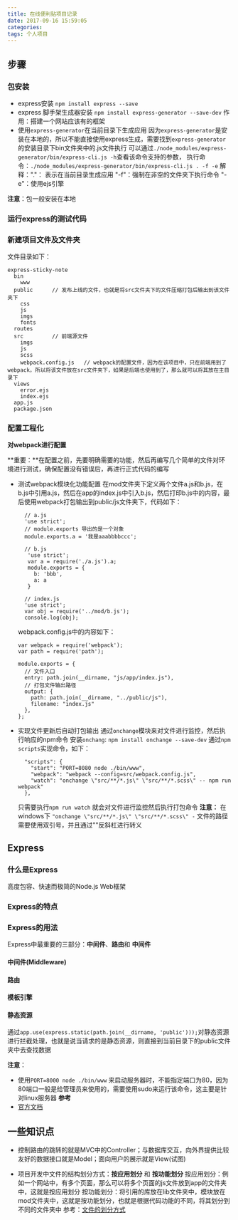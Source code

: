 ```yaml
---
title: 在线便利贴项目记录
date: 2017-09-16 15:59:05
categories:
tags: 个人项目
---
```

## 步骤
### 包安装
- express安装
  `npm install express --save`
- express 脚手架生成器安装
  `npm install express-generator --save-dev`
  作用：搭建一个网站应该有的框架
- 使用`express-generator`在当前目录下生成应用
  因为`express-generator`是安装在本地的，所以不能直接使用express生成，需要找到`express-generator`的安装目录下bin文件夹中的.js文件执行
  可以通过`./node_modules/express-generator/bin/express-cli.js -h`查看该命令支持的参数，
  执行命令：`./node_modules/express-generator/bin/express-cli.js . -f -e`
  解释："."： 表示在当前目录生成应用
        "-f"：强制在非空的文件夹下执行命令
	"-e"：使用ejs引擎

**注意**：包一般安装在本地

### 运行express的测试代码

### 新建项目文件及文件夹
文件目录如下：
```
express-sticky-note
  bin
    www
  public      // 发布上线的文件，也就是将src文件夹下的文件压缩打包后输出到该文件夹下
    css
    js
    imgs
    fonts
  routes
  src         // 前端源文件
    imgs
    js
    scss
    webpack.config.js   // webpack的配置文件，因为在该项目中，只在前端用到了webpack，所以将该文件放在src文件夹下，如果是后端也使用到了，那么就可以将其放在主目录下
  views
    error.ejs
    index.ejs
  app.js
  package.json
```

### 配置工程化
**对webpack进行配置**

**重要：**在配置之前，先要明确需要的功能，然后再编写几个简单的文件对环境进行测试，确保配置没有错误后，再进行正式代码的编写

- 测试webpack模块化功能配置
  在mod文件夹下定义两个文件a.js和b.js，在b.js中引用a.js，然后在app的index.js中引入b.js，然后打印b.js中的内容，最后使用webpack打包输出到public/js文件夹下，代码如下：
  ```
    // a.js
    'use strict';
    // module.exports 导出的是一个对象
    module.exports.a = '我是aaabbbbccc';
  ```
  ```
    // b.js
     'use strict';
     var a = require('./a.js').a;
     module.exports = {
       b: 'bbb',
       a: a
     }
  ```
  ```
    // index.js
    'use strict';
    var obj = require('../mod/b.js');
    console.log(obj);
  ```

  webpack.config.js中的内容如下：
  ```
  var webpack = require('webpack');
  var path = require('path');

  module.exports = {
    // 文件入口
    entry: path.join(__dirname, "js/app/index.js"),
    // 打包文件输出路径
    output: {
      path: path.join(__dirname, "../public/js"),
      filename: "index.js"
    },
  };
  ```
- 实现文件更新后自动打包输出
  通过`onchange`模块来对文件进行监控，然后执行响应的npm命令
  安装`onchang`: `npm install onchange --save-dev`
  通过`npm scripts`实现命令，如下：
  ```
    "scripts": {
      "start": "PORT=8080 node ./bin/www",
      "webpack": "webpack --config=src/webpack.config.js",
      "watch": "onchange \"src/**/*.js\" \"src/**/*.scss\" -- npm run webpack"
    },
  ```
  只需要执行`npm run watch` 就会对文件进行监控然后执行打包命令
  **注意：** 在windows下 `"onchange \"src/**/*.js\" \"src/**/*.scss\" -` 文件的路径需要使用双引号，并且通过"\"反斜杠进行转义
## Express
### 什么是Express
高度包容、快速而极简的Node.js Web框架

### Express的特点

### Express的用法
Express中最重要的三部分：**中间件**、**路由**和 **中间件**
#### 中间件(Middleware)
#### 路由
#### 模板引擎
#### 静态资源
通过`app.use(express.static(path.join(__dirname, 'public')));`对静态资源进行拦截处理，也就是说当请求的是静态资源，则直接到当前目录下的public文件夹中去查找数据

**注意**：
  - 使用`PORT=8000 node ./bin/www` 来启动服务器时，不能指定端口为80，因为80端口一般是给管理员来使用的，需要使用sudo来运行该命令，这主要是针对linux服务器
**参考**
- [官方文档](http://expressjs.com/zh-cn/)




## 一些知识点
- 控制路由的跳转的就是MVC中的Controller；与数据库交互，向外界提供比较友好的数据接口就是Model；面向用户的展示就是View(试图)

- 项目开发中文件的结构划分方式：**按应用划分** 和 **按功能划分**
  按应用划分：例如一个网站中，有多个页面，那么可以将多个页面的js文件放到app的文件夹中，这就是按应用划分
  按功能划分：将引用的库放在lib文件夹中，模块放在mod文件夹中，这就是按功能划分，也就是根据代码功能的不同，将其划分到不同的文件夹中
  参考：[文件的划分方式](https://segmentfault.com/a/1190000010384268)
